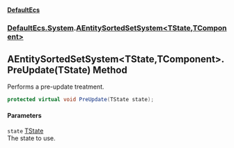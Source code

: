 #### [DefaultEcs](DefaultEcs.md 'DefaultEcs')
### [DefaultEcs.System](DefaultEcs.md#DefaultEcs_System 'DefaultEcs.System').[AEntitySortedSetSystem&lt;TState,TComponent&gt;](AEntitySortedSetSystem_TState_TComponent_.md 'DefaultEcs.System.AEntitySortedSetSystem&lt;TState,TComponent&gt;')
## AEntitySortedSetSystem&lt;TState,TComponent&gt;.PreUpdate(TState) Method
Performs a pre-update treatment.  
```csharp
protected virtual void PreUpdate(TState state);
```
#### Parameters
<a name='DefaultEcs_System_AEntitySortedSetSystem_TState_TComponent__PreUpdate(TState)_state'></a>
`state` [TState](AEntitySortedSetSystem_TState_TComponent_.md#DefaultEcs_System_AEntitySortedSetSystem_TState_TComponent__TState 'DefaultEcs.System.AEntitySortedSetSystem&lt;TState,TComponent&gt;.TState')  
The state to use.
  
